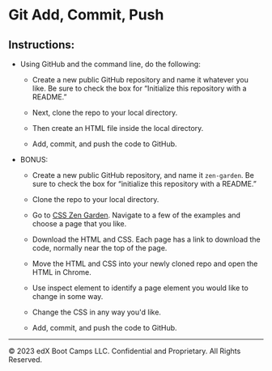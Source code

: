 # Git Add, Commit, Push

## Instructions:

* Using GitHub and the command line, do the following:

  * Create a new public GitHub repository and name it whatever you like. Be sure to check the box for “Initialize this repository with a README.”

  * Next, clone the repo to your local directory.

  * Then create an HTML file inside the local directory.

  * Add, commit, and push the code to GitHub.

* BONUS:

  * Create a new public GitHub repository, and name it `zen-garden`. Be sure to check the box for “initialize this repository with a README.”

  * Clone the repo to your local directory.

  * Go to [CSS Zen Garden](http://www.csszengarden.com/). Navigate to a few of the examples and choose a page that you like.

  * Download the HTML and CSS. Each page has a link to download the code, normally near the top of the page.

  * Move the HTML and CSS into your newly cloned repo and open the HTML in Chrome. 

  * Use inspect element to identify a page element you would like to change in some way.

  * Change the CSS in any way you'd like.

  * Add, commit, and push the code to GitHub.

---

© 2023 edX Boot Camps LLC. Confidential and Proprietary. All Rights Reserved.
